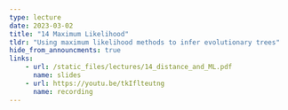 ```yaml
---
type: lecture
date: 2023-03-02
title: "14 Maximum Likelihood"
tldr: "Using maximum likelihood methods to infer evolutionary trees"
hide_from_announcments: true
links: 
    - url: /static_files/lectures/14_distance_and_ML.pdf
      name: slides
    - url: https://youtu.be/tkIflteutng
      name: recording
---
```

